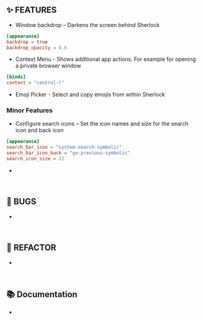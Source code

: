 ## ✨ FEATURES

- Window backdrop – Darkens the screen behind Sherlock

```toml
[appearance]
backdrop = true
backdrop_opacity = 0.6
```

- Context Menu - Shows additional app actions. For example for opening a private browser window

```toml
[binds]
context = "control-l"
```

- Emoji Picker - Select and copy emojis from within Sherlock

### Minor Features

- Configure search icons – Set the icon names and size for the search icon and back icon

```toml
[appearance]
search_bar_icon = "system-search-symbolic"
search_bar_icon_back = "go-previous-symbolic"
search_icon_size = 22
```

-

<br>

## 🐞 BUGS

-

<br>

## 🔧 REFACTOR

-

<br>

## 📚 Documentation

-

<br>
